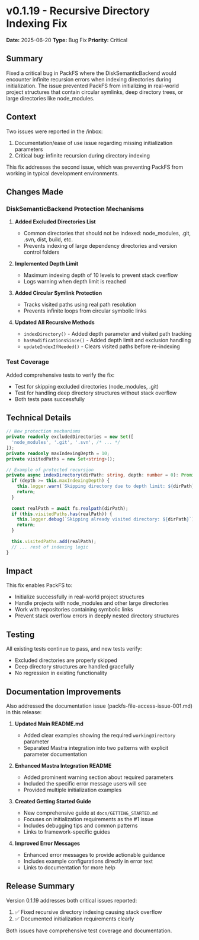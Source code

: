 # v0.1.19 - Recursive Directory Indexing Fix

**Date:** 2025-06-20
**Type:** Bug Fix
**Priority:** Critical

## Summary

Fixed a critical bug in PackFS where the DiskSemanticBackend would encounter infinite recursion errors when indexing directories during initialization. The issue prevented PackFS from initializing in real-world project structures that contain circular symlinks, deep directory trees, or large directories like node_modules.

## Context

Two issues were reported in the /inbox:
1. Documentation/ease of use issue regarding missing initialization parameters
2. Critical bug: infinite recursion during directory indexing

This fix addresses the second issue, which was preventing PackFS from working in typical development environments.

## Changes Made

### DiskSemanticBackend Protection Mechanisms

1. **Added Excluded Directories List**
   - Common directories that should not be indexed: node_modules, .git, .svn, dist, build, etc.
   - Prevents indexing of large dependency directories and version control folders

2. **Implemented Depth Limit**
   - Maximum indexing depth of 10 levels to prevent stack overflow
   - Logs warning when depth limit is reached

3. **Added Circular Symlink Protection**
   - Tracks visited paths using real path resolution
   - Prevents infinite loops from circular symbolic links

4. **Updated All Recursive Methods**
   - `indexDirectory()` - Added depth parameter and visited path tracking
   - `hasModificationsSince()` - Added depth limit and exclusion handling
   - `updateIndexIfNeeded()` - Clears visited paths before re-indexing

### Test Coverage

Added comprehensive tests to verify the fix:
- Test for skipping excluded directories (node_modules, .git)
- Test for handling deep directory structures without stack overflow
- Both tests pass successfully

## Technical Details

```typescript
// New protection mechanisms
private readonly excludedDirectories = new Set([
  'node_modules', '.git', '.svn', /* ... */
]);
private readonly maxIndexingDepth = 10;
private visitedPaths = new Set<string>();

// Example of protected recursion
private async indexDirectory(dirPath: string, depth: number = 0): Promise<void> {
  if (depth >= this.maxIndexingDepth) {
    this.logger.warn(`Skipping directory due to depth limit: ${dirPath}`);
    return;
  }
  
  const realPath = await fs.realpath(dirPath);
  if (this.visitedPaths.has(realPath)) {
    this.logger.debug(`Skipping already visited directory: ${dirPath}`);
    return;
  }
  
  this.visitedPaths.add(realPath);
  // ... rest of indexing logic
}
```

## Impact

This fix enables PackFS to:
- Initialize successfully in real-world project structures
- Handle projects with node_modules and other large directories
- Work with repositories containing symbolic links
- Prevent stack overflow errors in deeply nested directory structures

## Testing

All existing tests continue to pass, and new tests verify:
- Excluded directories are properly skipped
- Deep directory structures are handled gracefully
- No regression in existing functionality

## Documentation Improvements

Also addressed the documentation issue (packfs-file-access-issue-001.md) in this release:

1. **Updated Main README.md**
   - Added clear examples showing the required `workingDirectory` parameter
   - Separated Mastra integration into two patterns with explicit parameter documentation

2. **Enhanced Mastra Integration README**
   - Added prominent warning section about required parameters
   - Included the specific error message users will see
   - Provided multiple initialization examples

3. **Created Getting Started Guide**
   - New comprehensive guide at `docs/GETTING_STARTED.md`
   - Focuses on initialization requirements as the #1 issue
   - Includes debugging tips and common patterns
   - Links to framework-specific guides

4. **Improved Error Messages**
   - Enhanced error messages to provide actionable guidance
   - Includes example configurations directly in error text
   - Links to documentation for more help

## Release Summary

Version 0.1.19 addresses both critical issues reported:
1. ✅ Fixed recursive directory indexing causing stack overflow
2. ✅ Documented initialization requirements clearly

Both issues have comprehensive test coverage and documentation.